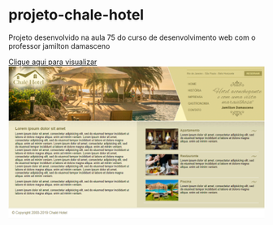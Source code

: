 # projeto-chale-hotel
Projeto desenvolvido na aula 75 do curso de desenvolvimento web com o professor jamilton damasceno

<a href="https://geffersoncosta.github.io/projeto-chale-hotel/" target="_blank">Clique aqui para visualizar</a>
<img src="https://github.com/GeffersonCosta/projeto-chale-hotel/blob/main/imagens/foto1.png">

